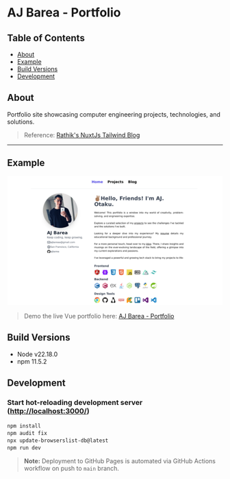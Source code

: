 # AJ Barea - Portfolio

## Table of Contents

- [About](#about)
- [Example](#example)
- [Build Versions](#build-versions)
- [Development](#development)

## About

Portfolio site showcasing computer engineering projects, technologies, and solutions.

> Reference: [Rathik's NuxtJs Tailwind Blog](https://github.com/mdrathik/nuxtjs-tailwind-blog)

---

## Example

![AJ Barea - Portfolio](/assets/demo.png "Screenshot of AJ Barea - Portfolio")

> Demo the live Vue portfolio here: [AJ Barea - Portfolio](https://ajbarea.github.io/portfolio/)

## Build Versions

- Node v22.18.0
- npm 11.5.2

## Development

### Start hot-reloading development server (<http://localhost:3000/>)

```bash
npm install
npm audit fix
npx update-browserslist-db@latest
npm run dev
```

> **Note:** Deployment to GitHub Pages is automated via GitHub Actions workflow on push to `main` branch.

